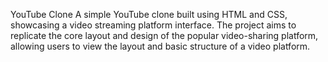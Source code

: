 YouTube Clone
A simple YouTube clone built using HTML and CSS, showcasing a video streaming platform interface. The project aims to replicate the core layout and design of the popular video-sharing platform, allowing users to view the layout and basic structure of a video platform.